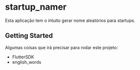 # startup_namer

Esta aplicação tem o intuito gerar nome aleatórios para startups.

## Getting Started

Algumas coisas que irá precisar para rodar este projeto:
 - FlutterSDK
 - english_words

